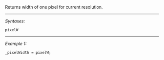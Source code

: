 Returns width of one pixel for current resolution.


---
*Syntaxes:*

`pixelW`

---
*Example 1:*

```sqf
_pixelWidth = pixelW;
```